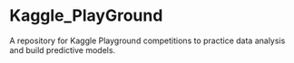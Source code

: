 # Kaggle_PlayGround
A repository for Kaggle Playground competitions to practice data analysis and build predictive models.
